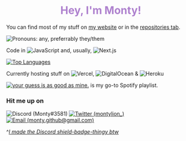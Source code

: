 <h1 align=center style="color: #ae81ce">Hey, I'm Monty!</h1>

You can find most of my stuff on [my website](https://monty.ga/) or in the [repositories tab](https://github.com/montylion?tab=repositories).

![Pronouns: any, preferrably they/them](https://img.shields.io/static/v1?style=flat&label=Pronouns&message=any,%20preferrably%20they/them&color=ae81ce)

Code in ![JavaScript](https://img.shields.io/badge/JavaScript-%23323330.svg?style=flat&logo=javascript&logoColor=%23F7DF1E) and, usually, ![Next.js](https://img.shields.io/badge/Next%2Ejs-%23000000.svg?style=flat&logo=nextdotjs&logoColor=white)

[![Top Languages](https://github-readme-stats.vercel.app/api/top-langs/?username=montylion&theme=material-palenight&hide_border=true&custom_title=I%27m%20sorry,%20it%27s%20JavaScript)](https://github.com/montylion?tab=repositories&q=&type=&language=javascript&sort=)

Currently hosting stuff on ![Vercel](https://img.shields.io/badge/Vercel-%23000000.svg?style=flat&logo=vercel&logoColor=white), ![DigitalOcean](https://img.shields.io/badge/DigitalOcean-%230167ff.svg?style=flat&logo=digitalOcean&logoColor=white) & ![Heroku](https://img.shields.io/badge/Heroku-%23430098.svg?style=flat&logo=heroku&logoColor=white)



[![your guess is as good as mine.](https://img.shields.io/badge/your%20guess%20is%20as%20good%20as%20mine.-1db954?style=flat&logo=spotify&logoColor=white)](https://open.spotify.com/playlist/5rx5PZoWqEeaoivwz350Ki?si=42f3ec6e4098402f) is my go-to Spotify playlist.

### Hit me up on
![Discord (Monty#3581)](https://discord-md-badge.vercel.app/api/shield/406125028065804289?style=flat)
[![Twitter (montylion_)](https://img.shields.io/badge/montylion__-%231DA1F2.svg?style=flat&logo=Twitter&logoColor=white)](https://twitter.com/montylion_)
[![Email (monty.github@gmail.com)](https://img.shields.io/badge/monty.github-D14836?style=flat&logo=gmail&logoColor=white)](mailto:monty.github@gmail.com)

^[*I made the Discord shield-badge-thingy btw*](https://github.com/montylion/discord-md-badge)
